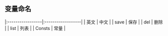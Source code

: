 ## 变量命名

|:-----------------|:------------------|
| 英文             | 中文               |
| save             | 保存               |
| del              | 删除               |
| list             | 列表               |
| Consts           | 常量               |

